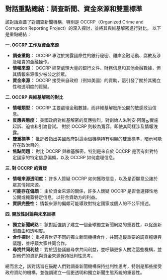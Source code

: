 ## 對話重點總結：調查新聞、資金來源和雙重標準

該對話涵蓋了對調查新聞機構，特別是 OCCRP（Organized Crime and Corruption Reporting Project）的深入探討，並將其與維基解密進行對比。 以下是重點總結：

**一. OCCRP 工作及資金來源**

*   **調查重點：** OCCRP 專注於揭露國際性的銀行秘密、離岸金融活動、腐敗及涉及權貴的金融操作。
*   **情報來源：** OCCRP 經常處理大量的銀行文件、財務信息和其他金融數據，但其情報來源很少被公之於眾。
*   **資金來源：** OCCRP 接受來自政府（例如美國）的資助，這引發了關於其獨立性和透明度的質疑。

**二. OCCRP 與維基解密的對比**

*   **情報類型：** OCCRP 主要處理金融數據，而非維基解密所公開的敏感政治信息。
*   **反應與態度：** 美國政府對維基解密的反應強烈，對創始人朱利安·阿薩نج實施起訴、迫害和引渡嘗試。 對於 OCCRP 則較為寬容，即使其同樣涉及情報洩露。
*  **雙重標準：**  批評者指出美國政府對這兩個機構持有明顯的雙重標準，暗示可能存在政治目的。
*   **焦點問題：**  對比 OCCRP 與維基解密，特別是來自於 OCCRP 是否有針對特定國家的特定信息偏頗，以及 OCCRP 如何處理信息。

**三. 對 OCCRP 的質疑**

*   **情報來源透明度：**  許多人質疑 OCCRP 如何獲取信息，以及是否願意公諸於眾其情報來源。
*   **可能存在偏頗：** 由於資金來源的關係，許多人懷疑 OCCRP 是否會選擇性地公開或掩蓋特定信息，以符合資助方的利益。
*  **資訊完整性：** 情報來源的偏頗可能導致對特定國家或個人的不公平描述。

**四. 開放性討論與未來目標**

*   **獨立新聞網路：**  該對話強調了建立一個全球獨立新聞網路的重要性，以促進新聞自由和透明度。
*   **合作探討：** 重視與世界不同的獨立新聞機構合作，共同追蹤重要的調查報導與議題，並呼籲大家共同合作。
*  **尋找共同利益：** 對於這些議題尋求共同利益，並呼籲更多人關注這些機構，並對他們的資訊與資金來源保持批判性思考。

總而言之，該對話旨在鼓勵人們對調查新聞機構保持批判性思考，特別是那些接受政府資助的機構，並強調建立一個更透明和獨立新聞生態系統的重要性。